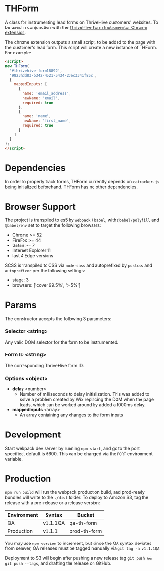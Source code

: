 # THForm

A class for instrumenting lead forms on ThriveHive customers' websites. To be used in conjunction
with the [ThriveHive Form Instrumentor Chrome extension](https://github.com/propelmarketing/form-instrumentor).

The chrome extension outputs a small script, to be added to the page with the customer's lead form. This script will create a new instance of THForm. For example:

```html
<script>
new THForm(
  '#thrivehive-form18892',
  '9823hdd83-b342-4521-5434-23ec3341f85c',
  {
    mappedInputs: [
      {
        name: 'email_address',
        newName: 'email',
        required: true
      },
      {
        name: 'name',
        newName: 'first_name',
        required: true
      }
    ]
  }
);
</script>
```

# Dependencies

In order to properly track forms, THForm currently depends on `catracker.js` being initialized beforehand. THForm has no other dependencies.

# Browser Support

The project is transpiled to es5 by `webpack` / `babel`, with `@babel/polyfill` and `@babel/env` set to target the following browsers:

- Chrome >= 52
- FireFox >= 44
- Safari >= 7
- Internet Explorer 11
- last 4 Edge versions

SCSS is transpiled to CSS via `node-sass` and autoprefixed by `postcss` and `autoprefixer` per the following settings:

- stage: 3
- browsers: ['cover 99.5%', '> 5%']

# Params

The constructor accepts the following 3 parameters:

### Selector \<string>

Any valid DOM selector for the form to be instrumented.

### Form ID \<string>

The corresponding ThriveHive form ID.

### Options \<object>

- **delay** \<number>
  - Number of milliseconds to delay initialization. This was added to solve a problem created by Wix replacing the DOM when the page loads, which can be worked around by added a 1000ms delay.
- **mappedInputs** \<array>
  - An array containing any changes to the form inputs

# Development

Start webpack dev server by running `npm start`, and go to the port specified, default is 6600. This
can be changed via the `PORT` environment variable.

# Production

`npm run build` will run the webpack production build, and prod-ready bundles will write to the `./dist` folder. To deploy to Amazon S3, tag the release with a pre-release or a release version:

| Environment | Syntax   | Bucket       |
|-------------|----------|--------------|
| QA          | v1.1.1QA | qa-th-form   |
| Production  | v1.1.1   | prod-th-form |

You may use `npm version` to increment, but since the QA syntax deviates from semver, QA releases must be tagged manually via `git tag -a v1.1.1QA`

Deployment to S3 will begin after pushing a new release tag `git push && git push --tags`, and drafting the release on GitHub.

